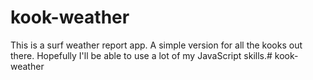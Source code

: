 # kook-weather 

This is a surf weather report app. A simple version for all the kooks out there. Hopefully I'll be able to use a lot of my JavaScript skills.# kook-weather
